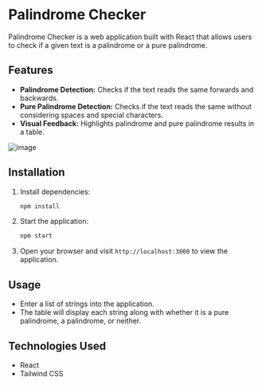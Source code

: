 # Palindrome Checker

Palindrome Checker is a web application built with React that allows users to check if a given text is a palindrome or a pure palindrome.

## Features

- **Palindrome Detection:** Checks if the text reads the same forwards and backwards.
- **Pure Palindrome Detection:** Checks if the text reads the same without considering spaces and special characters.
- **Visual Feedback:** Highlights palindrome and pure palindrome results in a table.

![image](https://github.com/Mustafa6900/pancakechallenge/assets/58307398/1ac5eea5-7f46-4e1a-9056-143a8dfffd01)

## Installation

1. Install dependencies:

   ```bash
   npm install
   ```

2. Start the application:

   ```bash
   npm start
   ```

4. Open your browser and visit `http://localhost:3000` to view the application.

## Usage

- Enter a list of strings into the application.
- The table will display each string along with whether it is a pure palindrome, a palindrome, or neither.

## Technologies Used

- React
- Tailwind CSS

